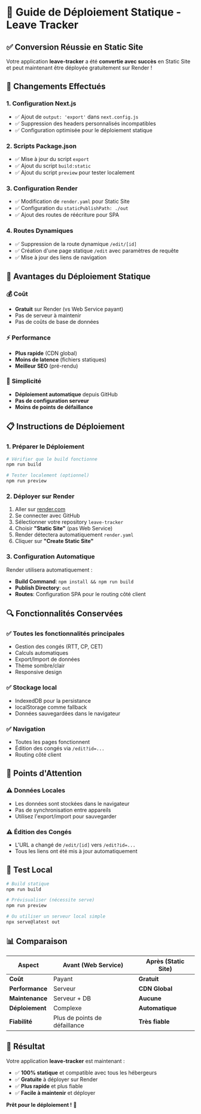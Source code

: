 # 🚀 Guide de Déploiement Statique - Leave Tracker

## ✅ Conversion Réussie en Static Site

Votre application **leave-tracker** a été **convertie avec succès** en Static Site et peut maintenant être déployée gratuitement sur Render !

## 🔄 Changements Effectués

### 1. Configuration Next.js
- ✅ Ajout de `output: 'export'` dans `next.config.js`
- ✅ Suppression des headers personnalisés incompatibles
- ✅ Configuration optimisée pour le déploiement statique

### 2. Scripts Package.json
- ✅ Mise à jour du script `export` 
- ✅ Ajout du script `build:static`
- ✅ Ajout du script `preview` pour tester localement

### 3. Configuration Render
- ✅ Modification de `render.yaml` pour Static Site
- ✅ Configuration du `staticPublishPath: ./out`
- ✅ Ajout des routes de réécriture pour SPA

### 4. Routes Dynamiques
- ✅ Suppression de la route dynamique `/edit/[id]`
- ✅ Création d'une page statique `/edit` avec paramètres de requête
- ✅ Mise à jour des liens de navigation

## 🎯 Avantages du Déploiement Statique

### 💰 **Coût**
- **Gratuit** sur Render (vs Web Service payant)
- Pas de serveur à maintenir
- Pas de coûts de base de données

### ⚡ **Performance**
- **Plus rapide** (CDN global)
- **Moins de latence** (fichiers statiques)
- **Meilleur SEO** (pré-rendu)

### 🔧 **Simplicité**
- **Déploiement automatique** depuis GitHub
- **Pas de configuration serveur**
- **Moins de points de défaillance**

## 📋 Instructions de Déploiement

### 1. Préparer le Déploiement
```bash
# Vérifier que le build fonctionne
npm run build

# Tester localement (optionnel)
npm run preview
```

### 2. Déployer sur Render
1. Aller sur [render.com](https://render.com)
2. Se connecter avec GitHub
3. Sélectionner votre repository `leave-tracker`
4. Choisir **"Static Site"** (pas Web Service)
5. Render détectera automatiquement `render.yaml`
6. Cliquer sur **"Create Static Site"**

### 3. Configuration Automatique
Render utilisera automatiquement :
- **Build Command**: `npm install && npm run build`
- **Publish Directory**: `out`
- **Routes**: Configuration SPA pour le routing côté client

## 🔍 Fonctionnalités Conservées

### ✅ **Toutes les fonctionnalités principales**
- Gestion des congés (RTT, CP, CET)
- Calculs automatiques
- Export/Import de données
- Thème sombre/clair
- Responsive design

### ✅ **Stockage local**
- IndexedDB pour la persistance
- localStorage comme fallback
- Données sauvegardées dans le navigateur

### ✅ **Navigation**
- Toutes les pages fonctionnent
- Édition des congés via `/edit?id=...`
- Routing côté client

## 🚨 Points d'Attention

### ⚠️ **Données Locales**
- Les données sont stockées dans le navigateur
- Pas de synchronisation entre appareils
- Utilisez l'export/import pour sauvegarder

### ⚠️ **Édition des Congés**
- L'URL a changé de `/edit/[id]` vers `/edit?id=...`
- Tous les liens ont été mis à jour automatiquement

## 🧪 Test Local

```bash
# Build statique
npm run build

# Prévisualiser (nécessite serve)
npm run preview

# Ou utiliser un serveur local simple
npx serve@latest out
```

## 📊 Comparaison

| Aspect | Avant (Web Service) | Après (Static Site) |
|--------|-------------------|-------------------|
| **Coût** | Payant | **Gratuit** |
| **Performance** | Serveur | **CDN Global** |
| **Maintenance** | Serveur + DB | **Aucune** |
| **Déploiement** | Complexe | **Automatique** |
| **Fiabilité** | Plus de points de défaillance | **Très fiable** |

## 🎉 Résultat

Votre application **leave-tracker** est maintenant :
- ✅ **100% statique** et compatible avec tous les hébergeurs
- ✅ **Gratuite** à déployer sur Render
- ✅ **Plus rapide** et plus fiable
- ✅ **Facile à maintenir** et déployer

**Prêt pour le déploiement !** 🚀
